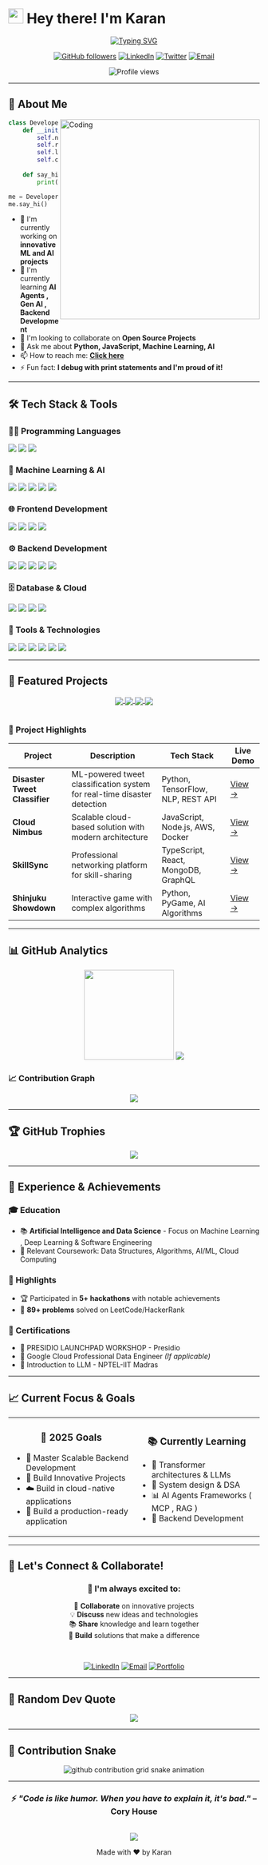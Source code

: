 # <img src="https://raw.githubusercontent.com/MartinHeinz/MartinHeinz/master/wave.gif" width="30px" height="30px" /> Hey there! I'm Karan

<!-- Typing SVG -->
<p align="center">
  <a href="https://github.com/DenverCoder1/readme-typing-svg">
    <img src="https://readme-typing-svg.herokuapp.com?font=Fira+Code&pause=1000&color=2E9EF7&center=true&vCenter=true&width=435&lines=Full+Stack+Developer;Machine+Learning+Enthusiast;Open+Source+Contributor;Always+Learning+New+Things" alt="Typing SVG" />
  </a>
</p>

<!-- Social badges -->
<p align="center">
  <a href="https://github.com/Karan4789"><img src="https://img.shields.io/github/followers/Karan4789?label=GitHub&style=for-the-badge&logo=github&logoColor=white&color=0891b2&labelColor=1c1917" alt="GitHub followers" /></a>
  <a href="https://www.linkedin.com/in/"><img src="https://img.shields.io/badge/LinkedIn-0077B5?style=for-the-badge&logo=linkedin&logoColor=white" alt="LinkedIn" /></a>
  <a href="https://twitter.com/"><img src="https://img.shields.io/badge/Twitter-1DA1F2?style=for-the-badge&logo=twitter&logoColor=white" alt="Twitter" /></a>
  <a href="mailto:your.email@example.com"><img src="https://img.shields.io/badge/Email-D14836?style=for-the-badge&logo=gmail&logoColor=white" alt="Email" /></a>
</p>

<!-- Profile views counter -->
<p align="center">
  <img src="https://komarev.com/ghpvc/?username=Karan4789&label=Profile%20views&color=0e75b6&style=flat" alt="Profile views" />
</p>

---

## 🚀 About Me

<img align="right" alt="Coding" width="400" src="https://cdn.dribbble.com/users/1162077/screenshots/3848914/programmer.gif">

```python
class Developer:
    def __init__(self):
        self.name = "Karunakaran M"
        self.role = "AI & Software Engineer"
        self.language_spoken = ["en_US", "tn_IN"]
        self.current_focus = "Building innovative scalable solutions"
        
    def say_hi(self):
        print("Thanks for dropping by! Let's build something amazing together!")

me = Developer()
me.say_hi()
```

- 🔭 I'm currently working on **innovative ML and AI projects**
- 🌱 I'm currently learning **AI Agents , Gen AI , Backend Development**
- 👯 I'm looking to collaborate on **Open Source Projects**
- 💬 Ask me about **Python, JavaScript, Machine Learning, AI**
- 📫 How to reach me: **[Click here](mailto:karan2301.m@gmail.com)**
- ⚡ Fun fact: **I debug with print statements and I'm proud of it!**

---

## 🛠️ Tech Stack & Tools

### 👨‍💻 Programming Languages
<p align="left">
  <img src="https://img.shields.io/badge/Python-FFD43B?style=for-the-badge&logo=python&logoColor=blue" />
  <img src="https://img.shields.io/badge/JavaScript-323330?style=for-the-badge&logo=javascript&logoColor=F7DF1E" />
  <img src="https://img.shields.io/badge/C%2B%2B-00599C?style=for-the-badge&logo=c%2B%2B&logoColor=white" />
</p>

### 🤖 Machine Learning & AI
<p align="left">
  <img src="https://img.shields.io/badge/PyTorch-EE4C2C?style=for-the-badge&logo=pytorch&logoColor=white" />
  <img src="https://img.shields.io/badge/scikit_learn-F7931E?style=for-the-badge&logo=scikit-learn&logoColor=white" />
  <img src="https://img.shields.io/badge/Keras-FF0000?style=for-the-badge&logo=keras&logoColor=white" />
  <img src="https://img.shields.io/badge/Pandas-2C2D72?style=for-the-badge&logo=pandas&logoColor=white" />
  <img src="https://img.shields.io/badge/Numpy-777BB4?style=for-the-badge&logo=numpy&logoColor=white" />
</p>

### 🌐 Frontend Development
<p align="left">
  <img src="https://img.shields.io/badge/React-20232A?style=for-the-badge&logo=react&logoColor=61DAFB" />
  <img src="https://img.shields.io/badge/Tailwind_CSS-38B2AC?style=for-the-badge&logo=tailwind-css&logoColor=white" />
  <img src="https://img.shields.io/badge/HTML5-E34F26?style=for-the-badge&logo=html5&logoColor=white" />
  <img src="https://img.shields.io/badge/CSS3-1572B6?style=for-the-badge&logo=css3&logoColor=white" />
</p>

### ⚙️ Backend Development
<p align="left">
  <img src="https://img.shields.io/badge/Node.js-339933?style=for-the-badge&logo=nodedotjs&logoColor=white" />
  <img src="https://img.shields.io/badge/Express.js-000000?style=for-the-badge&logo=express&logoColor=white" />
  <img src="https://img.shields.io/badge/Flask-000000?style=for-the-badge&logo=flask&logoColor=white" />
  <img src="https://img.shields.io/badge/FastAPI-109989?style=for-the-badge&logo=FASTAPI&logoColor=white" />
  <img src="https://img.shields.io/badge/REST%20API-00BFFF?style=for-the-badge&logo=postman&logoColor=white" />
</p>

### 🗄️ Database & Cloud
<p align="left">
  <img src="https://img.shields.io/badge/MongoDB-4EA94B?style=for-the-badge&logo=mongodb&logoColor=white" />
  <img src="https://img.shields.io/badge/PostgreSQL-316192?style=for-the-badge&logo=postgresql&logoColor=white" />
  <img src="https://img.shields.io/badge/MySQL-005C84?style=for-the-badge&logo=mysql&logoColor=white" />
  <img src="https://img.shields.io/badge/Docker-2CA5E0?style=for-the-badge&logo=docker&logoColor=white" />
</p>

### 🔧 Tools & Technologies
<p align="left">
  <img src="https://img.shields.io/badge/Git-F05032?style=for-the-badge&logo=git&logoColor=white" />
  <img src="https://img.shields.io/badge/GitHub-100000?style=for-the-badge&logo=github&logoColor=white" />
  <img src="https://img.shields.io/badge/VS_Code-007ACC?style=for-the-badge&logo=visual%20studio%20code&logoColor=white" />
  <img src="https://img.shields.io/badge/Jupyter-F37626.svg?&style=for-the-badge&logo=Jupyter&logoColor=white" />
  <img src="https://img.shields.io/badge/Postman-FF6C37?style=for-the-badge&logo=Postman&logoColor=white" />
  <img src="https://img.shields.io/badge/Linux-FCC624?style=for-the-badge&logo=linux&logoColor=black" />
</p>

---

## 🚀 Featured Projects

<div align="center">
  <a href="https://github.com/Karan4789/Disaster_Tweet_Classifier">
    <img align="center" src="https://github-readme-stats.vercel.app/api/pin/?username=Karan4789&repo=Disaster_Tweet_Classifier&theme=radical" />
  </a>
  <a href="https://github.com/Karan4789/Cloud-Nimbus">
    <img align="center" src="https://github-readme-stats.vercel.app/api/pin/?username=Karan4789&repo=Cloud-Nimbus&theme=radical" />
  </a>
  <a href="https://github.com/Karan4789/SkillSync">
    <img align="center" src="https://github-readme-stats.vercel.app/api/pin/?username=Karan4789&repo=SkillSync&theme=radical" />
  </a>
  <a href="https://github.com/Karan4789/Shinjuku-Showdown">
    <img align="center" src="https://github-readme-stats.vercel.app/api/pin/?username=Karan4789&repo=Shinjuku-Showdown&theme=radical" />
  </a>
</div>

<br/>

### 🎯 Project Highlights

| Project | Description | Tech Stack | Live Demo |
|---------|-------------|------------|-----------|
| **Disaster Tweet Classifier** | ML-powered tweet classification system for real-time disaster detection | Python, TensorFlow, NLP, REST API | [View →](https://github.com/Karan4789/Disaster_Tweet_Classifier) |
| **Cloud Nimbus** | Scalable cloud-based solution with modern architecture | JavaScript, Node.js, AWS, Docker | [View →](https://github.com/Karan4789/Cloud-Nimbus) |
| **SkillSync** | Professional networking platform for skill-sharing | TypeScript, React, MongoDB, GraphQL | [View →](https://github.com/Karan4789/SkillSync) |
| **Shinjuku Showdown** | Interactive game with complex algorithms | Python, PyGame, AI Algorithms | [View →](https://github.com/Karan4789/Shinjuku-Showdown) |

---

## 📊 GitHub Analytics

<div align="center">
  
  <img height="180em" src="https://github-readme-stats.vercel.app/api/top-langs/?username=Karan4789&layout=compact&langs_count=8&theme=radical"/>
  <img src="https://github-readme-streak-stats.herokuapp.com/?user=Karan4789&theme=radical&hide_border=false" />
</div>


### 📈 Contribution Graph

<div align="center">
  <img src="https://github-readme-activity-graph.vercel.app/graph?username=Karan4789&theme=radical&hide_border=false&area=true" />
</div>

---

## 🏆 GitHub Trophies

<div align="center">
  <img src="https://github-profile-trophy.vercel.app/?username=Karan4789&theme=radical&no-frame=false&no-bg=false&margin-w=4&row=1" />
</div>

---

## 💼 Experience & Achievements

### 🎓 Education
- 📚 **Artificial Intelligence and Data Science** - Focus on Machine Learning , Deep Learning & Software Engineering
- 🏅 Relevant Coursework: Data Structures, Algorithms, AI/ML, Cloud Computing

### 🌟 Highlights
- 🏆 Participated in **5+ hackathons** with notable achievements
- 🎯 **89+ problems** solved on LeetCode/HackerRank

### 📜 Certifications
- 🏅 PRESIDIO LAUNCHPAD WORKSHOP - Presidio
- 🏅 Google Cloud Professional Data Engineer *(If applicable)*
- 🏅 Introduction to LLM - NPTEL-IIT Madras

---

## 📈 Current Focus & Goals

<table>
  <tr>
    <td align="center" width="50%">
      <h3>🎯 2025 Goals</h3>
      <ul align="left">
        <li>🚀 Master Scalable Backend Development</li>
        <li>🚀 Build Innovative Projects</li>
        <li>☁️ Build in cloud-native applications</li>
        <li>🎯 Build a production-ready application</li>
      </ul>
    </td>
    <td align="center" width="50%">
      <h3>📚 Currently Learning</h3>
      <ul align="left">
        <li>🧠 Transformer architectures & LLMs</li>
        <li>🎨 System design & DSA</li>
        <li>📊 AI Agents Frameworks ( MCP , RAG )</li>
        <li>🔐 Backend Development </li>
      </ul>
    </td>
  </tr>
</table>

---

## 🤝 Let's Connect & Collaborate!

<div align="center">
  
  <h3>💬 I'm always excited to:</h3>
  
  🤝 **Collaborate** on innovative projects  
  💡 **Discuss** new ideas and technologies  
  📚 **Share** knowledge and learn together  
  🚀 **Build** solutions that make a difference  
  
  <br/>
  
  [![LinkedIn](https://img.shields.io/badge/LinkedIn-Let's_Connect-0077B5?style=for-the-badge&logo=linkedin&logoColor=white)](https://www.linkedin.com/in/karunakaran-m-7968142a1/)
  [![Email](https://img.shields.io/badge/Email-Say_Hello-D14836?style=for-the-badge&logo=gmail&logoColor=white)](mailto:karan2301.m@gmail.com)
  [![Portfolio](https://img.shields.io/badge/Portfolio-Check_Out-FF5722?style=for-the-badge&logo=google-chrome&logoColor=white)](https://your-portfolio.com)
  
</div>

---

## 💭 Random Dev Quote

<div align="center">
  <img src="https://quotes-github-readme.vercel.app/api?type=horizontal&theme=radical" />
</div>

---

## 🐍 Contribution Snake

<div align="center">
  <picture>
    <source media="(prefers-color-scheme: dark)" srcset="https://raw.githubusercontent.com/Karan4789/Karan4789/output/github-contribution-grid-snake-dark.svg">
    <source media="(prefers-color-scheme: light)" srcset="https://raw.githubusercontent.com/Karan4789/Karan4789/output/github-contribution-grid-snake.svg">
    <img alt="github contribution grid snake animation" src="https://raw.githubusercontent.com/Karan4789/Karan4789/output/github-contribution-grid-snake.svg">
  </picture>
</div>

---

<div align="center">
  
  ### ⚡ *"Code is like humor. When you have to explain it, it's bad."* – Cory House
  
  <br/>
  
  <img src="https://capsule-render.vercel.app/api?type=waving&color=gradient&height=100&section=footer" />
  
  <p>Made with ❤️ by Karan</p>
  
</div>
